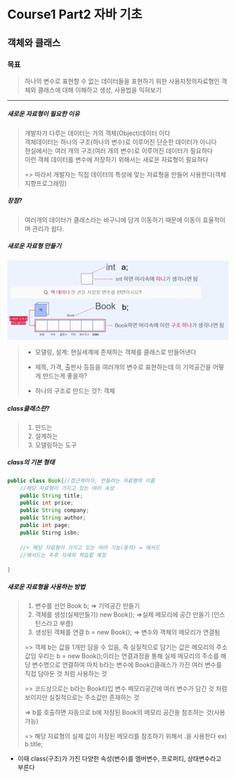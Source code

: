 # Course1 Part2 자바 기초   

## 객체와 클래스

### 목표
> 하나의 변수로 표현할 수 없는 데이터들을 표현하기 위한 사용자정의자료형인 객체와 클래스에
> 대해 이해하고 생성, 사용법을 익혀보기

---

##### 새로운 자료형이 필요한 이유
> 개발자가 다루는 데이터는 거의 객체(Object)데이터 이다   
> 객체데이터는 하나의 구조(하나의 변수)로 이루어진 단순한 데이터가 아니다   
> 현실에서는 여러 개의 구조(여러 개의 변수)로 이루어진 데이터가 필요하다   
> 이런 객체 데이터를 변수에 저장하기 위해서는 새로운 자료형이 필요하다
>    
> => 따라서 개발자는 직접 데이터의 특성에 맞는 자료형을 만들어 사용한다(객체지향프로그래밍)

##### 장점?
> 여러개의 데이터가 클래스라는 바구니에 담겨 이동하기 때문에 이동이 효율적이며 관리가 쉽다.

##### 새로운 자료형 만들기
<img src="../../../../../image/class.png">

>- 모델링, 설계: 현실세계에 존재하는 객체를 클래스로 만들어낸다  
>
> 
>- 제목, 가격, 출판사 등등을 여러개의 변수로 표현하는데 이 기억공간을 어떻게 만드는게 좋을까?
>
> 
>- 하나의 구조로 만드는 것?: 객체   

##### class클래스란?
>1. 만드는
>2. 설계하는
>3. 모델링하는 도구

##### class의 기본 형태
```java
public class Book{//접근제어자, 만들려는 자료형의 이름
    //해당 자료형이 가지고 있는 여러 속성
    public String title;
    public int price;
    public String company;
    public String author;
    public int page;
    public Stirng isbn;
    
    //+ 해당 자료형이 가지고 있는 여러 기능(동작) = 메서드
    //메서드는 추후 자세히 학습할 예정
    
}
```

##### 새로운 자료형을 사용하는 방법
>1. 변수를 선언 Book b; => 기억공간 만들기
>2. 객체를 생성(실체만들기) new Book(); =>실제 메모리에 공간 만들기 (인스턴스라고 부름)
>3. 생성된 객체를 연결 b = new Book(); => 변수와 객체의 메모리가 연결됨  
>
> 
>=> 객체 b는 값을 1개만 담을 수 있음, 즉 실질적으로 담기는 값은 메모리의 주소값임
> 우리는 b = new Book();이라는 연결과정을 통해 실제 메모리의 주소를 해당 변수명으로 연결하여
> 마치 b라는 변수에 Book()클래스가 가진 여러 변수를 직접 담아둔 것 처럼 사용하는 것   
> 
> 
> => 코드상으로는 b라는 Book타입 변수 메모리공간에 여러 변수가 담긴 것 처럼 보이지만 실질적으로는 주소값만 존재하는 것   
> 
> 
> => b를 호출하면 자동으로 b에 저장된 Book의 메모리 공간을 참조하는 것(사용가능)
>
> => 해당 자료형의 실제 값이 저장된 메모리를 참조하기 위해서 .을 사용한다 ex) b.title;   

- 이때 class(구조)가 가진 다양한 속성(변수)를 멤버변수, 프로퍼티, 상태변수라고 부른다